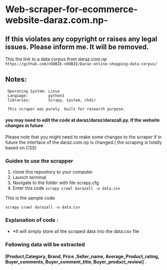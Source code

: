 # Web-scraper-for-ecommerce-website-daraz.com.np-

 
## If this violates any copyright or raises any legal issues. Please inform me. It will be removed.

This the link to a data corpus from daraz.com.np
`https://github.com/nOOBIE-nOOBIE/Daraz-online-shopping-data-corpus/`


## Notes:
     Operating System: Linux
     Language:         python3
     libraries:        Scrapy, system, chdir   

     This scraper was purely  built for research purpose. 


#### you may need to edit the code at daraz/daraz/darazall.py. If the website changes in future


Please note that you might need to make some changes to the scraper 
if in future the interface of the daraz.com.np is 
changed.( the scraping is totally based on CSS)

### Guides to use the scrapper
 1. clone this repository to your computer
 2. Launch terminal
 3. Navigate to the folder with file scrapy.cfg
 4. Enter this code
 `scrapy crawl darazall -o data.csv`

 This is the sample code

 `scrapy crawl darazall -o data.csv`

 ### Explanation of code :  
   *  *It will simply store all the scraped data into the data.csv file
 
### Following data will be extracted
 #### [Product,Category, Brand, Price ,Seller_name, Average_Product_rating, Buyer_comments, Buyer_comment_title, Buyer_product_review] . 
